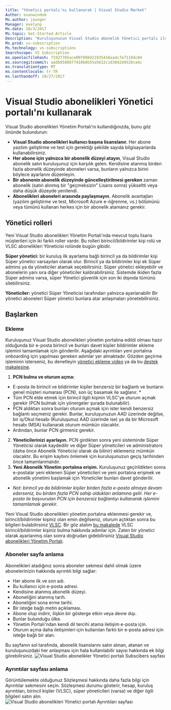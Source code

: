 ```yaml
---
title: "Yönetici portalı'nı kullanarak | Visual Studio Market"
Author: evanwindom
Ms.author: jaunger
Manager: evelynp
Ms.date: 10/3/2017
Ms.topic: Get-Started-Article
Description: "Kuruluşunuzun Visual Studio abonelik Yönetici portalı ile yönetmeyi öğrenin."
Ms.prod: vs-subscription
Ms.technology: vs-subscriptions
Searchscope: VS Subscription
ms.openlocfilehash: 71927765ace09f898421935416aa4c7e7110dc04
ms.sourcegitcommit: aadb9588877418b8b55a5612c1d3842d4520ca4c
ms.translationtype: MT
ms.contentlocale: tr-TR
ms.lasthandoff: 10/27/2017
---
```

#  <a name="using-the-visual-studio-subscriptions-administrator-portal"></a>Visual Studio abonelikleri Yönetici portalı'nı kullanarak

Visual Studio abonelikleri Yönetim Portalı'nı kullandığınızda, bunu göz önünde bulundurun:
 
- **Visual Studio abonelikleri kullanıcı başına lisanslanır.** Her abone yazılım geliştirme ve test için gerektiği şekilde sayıda bilgisayarlarda kullanabilirsiniz. 
- **Her abone için yalnızca bir abonelik düzeyi atayın**, Visual Studio abonelik satın kuruluşunuz için karşılık gelen. Kendisine atanmış birden fazla abonelik düzeyinde aboneleri varsa, bunların yalnızca birini böylece ayarlarını düzenleyin. 
- **Bir abonenin abonelik düzeyinde güncelleştirilmesi gereken** zaman abonelik (satın alınmış bir "geçmeksizin" Lisans sonra) yükseltti veya daha düşük düzeyde yenilendi. 
- **Abonelikleri aboneleri arasında paylaşmayın.** Abonelik avantajları (yazılım geliştirme ve test, Microsoft Azure e-öğrenme, vs.) bölümünü veya tümünü kullanan herkes için bir abonelik atamanız gerekir. 

## <a name="adminstrator-roles"></a>Yönetici rolleri
Yeni Visual Studio abonelikleri Yönetim Portalı'nda mevcut toplu lisans müşterileri için iki farklı roller vardır. Bu rolleri birincil/bildirimler kişi rolü ve VLSC abonelikleri Yöneticisi rolünde bugün gibidir. 

**Süper yönetici:** bir kuruluş ilk ayarlama bağlı birincil ya da bildirimler kişi Süper yönetici varsayılan olarak olur. Birincil ya da bildirimler kişi ek Süper admins ya da yöneticiler atamak seçebilirsiniz. Süper yönetici ekleyebilir ve abonelerin yanı sıra diğer yöneticiler kaldırabilirsiniz. Sistemde ikiden fazla Süper admins varsa, süper Yönetici güvenlik için son iki dışında tümünü silebilirsiniz. 

**Yöneticiler:** yönetici Süper Yöneticisi tarafından yalnızca ayarlanabilir Bir yönetici aboneleri Süper yönetici bunlara atar anlaşmaları yönetebilirsiniz. 

## <a name="getting-started"></a>Başlarken
### <a name="onboarding"></a>Ekleme
Kuruluşunuz Visual Studio abonelikleri yönetim portalına edildi olması hazır olduğunda bir e-posta birincil ve bunları davet kişiler bildirimler ekleme işlemini tamamlamak için gönderilir. Aşağıdaki ayrıntıları yeni portalına onboarding için yapılması gereken adımlar yer almaktadır. Gözden geçirme işleminin isterseniz, bu denetleyin [yönetici ekleme video](https://channel9.msdn.com/Series/Visual-Studio-Subscriptions-Administration/Onboarding-your-organization-to-the-new-Visual-Studio-Subscription-Administration-Portal-and-setting) ya da bu [destek makalesine](https://support.microsoft.com/help/4013931/visual-studio-subscriptions-administrator-migration-process "Visual Studio abonelikleri yönetici geçiş işlemi").   
1.  **PCN bulma ve oturum açma:**
- E-posta ile birincil ve bildirimler kişiler benzersiz bir bağlantı ve bunların genel müşteri numarası (PCN), son üç basamak ile sağlanır. * 
- Tüm PCN elde etmek için birincil ilgili kişinin VLSC'ye oturum açmak gerekir (PCN bulmak için yönergeler şurada bulunabilir). 
- PCN aldıktan sonra bunları oturum açmak için ister kendi benzersiz bağlantı seçmeniz gerekir. Bunlar, kuruluşunuzun AAD üzerinde değilse, bir iş/Okul hesabı (Kuruluşunuz AAD üzerinde ise) ya da bir Microsoft hesabı (MSA) kullanarak oturum mümkün olacaktır. 
- Ardından, bunlar PCN girmeniz gerekir. 
2.  **Yöneticilerinizi ayarlayın.** PCN girdikten sonra yeni sisteminde Süper Yöneticisi olarak kaydedilir ve diğer Süper yöneticileri ve administrators (daha önce Abonelik Yöneticisi olarak da bilinir) eklemeniz mümkün olacaktır. Bu erişim kaybını önlemek için kuruluşunuzun geçiş tarihinden önce tamamlanmalıdır. 
3.  **Yeni Abonelik Yönetim portalına erişim.**  Kuruluşunuz geçirildikten sonra e-postalar yeni eklenen Süper yöneticileri ve yeni portalına erişmek ve abonelik yönetimi başlamak için Yöneticiler bunları davet gönderilir.  

* *Not: birincil ya da bildirimler kişiler birden fazla e-posta almaya devam ederseniz, bu birden fazla PCN sahip oldukları anlamına gelir. Her e-posta ile başvurulan PCN için benzersiz bağlantıyı kullanarak işlemini tamamlamak gerekir.*

Yeni Visual Studio abonelikleri yönetim portalına eklenmesi gerekir ve, birincil/bildirimler kişiniz olan emin değilseniz, oturum açtıktan sonra bu bilgileri bulabilirsiniz [VLSC](https://www.microsoft.com/Licensing/servicecenter/default.aspx). Bir göz atalım [bu makalede](http://www.visualstudio.com/subscriptions/support/#!articles/962-6707-how-do-i-locate-my-primary-contact "nasıl ı bulun My birincil ilgili kişinin?") VLSC birincil/bildirimler kişiniz bulma hakkında adımlar için.
Zaten bir yönetici olarak ayarlanmış olan sonra doğrudan gidebilirsiniz [Visual Studio abonelikleri Yönetim Portalı](https://manage.visualstudio.com).

### <a name="understanding-the-subscribers-page"></a>Aboneler sayfa anlama
Abonelikleri atadığınız sonra aboneler sekmesi dahil olmak üzere abonelerinizin hakkında ayrıntılı bilgi sağlar:
- Her abone ilk ve son adı.
- Bu kullanıcı için e-posta adresi.
- Kendisine atanmış abonelik düzeyi.
- Aboneliğini atanmış tarih. 
- Aboneliğini sona erme tarihi.
- Bir isteğe bağlı metin açıklaması.
- Abone olup indirir, ilişkin bir gösterge etkin veya devre dışı. 
- Bunlar bulunduğu ülke.
- Yönetim Portalı'ndan kendi dil tercihi atama iletişim e-posta için.
- Oturum açma daha iletişimleri için kullanılan farklı bir e-posta adresi için isteğe bağlı bir alan. 

Bu sayfanın sol tarafında, abonelik lisanslarını satın alınan, atanan ve kuruluşunuzdaki her anlaşması için hala kullanılabilir sayısı hakkında ek bilgi görebilirsiniz.
![Visual Studio abonelikler Yönetici portalı Subscibers sayfası](_img/using-admin-portal/subscribers-page.png)

### <a name="understanding-the-details-page"></a>Ayrıntılar sayfası anlama
Görüntülemekte olduğunuz Sözleşmesi hakkında daha fazla bilgi için Ayrıntılar sekmesini seçin. Sözleşmesi durumu gösterir, hesap, kuruluş ayrıntıları, birincil kişiler (VLSC), süper yöneticileri (varsa) ve diğer ilgili bilgileri satın alın. 
![Visual Studio abonelikleri Yönetici portalı Ayrıntıları sayfası](_img/using-admin-portal/details-page.png)

